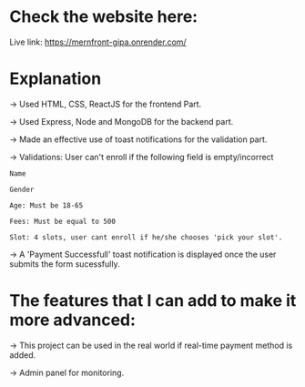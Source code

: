 
# Check the website here:
Live link: https://mernfront-gipa.onrender.com/

# Explanation

-> Used HTML, CSS, ReactJS for the frontend Part.

-> Used Express, Node and MongoDB for the backend part.

-> Made an effective use of toast notifications for the validation part.

-> Validations: User can't enroll if the following field is empty/incorrect

    Name
    
    Gender
    
    Age: Must be 18-65
    
    Fees: Must be equal to 500
    
    Slot: 4 slots, user cant enroll if he/she chooses 'pick your slot'.
    
-> A 'Payment Successfull' toast notification is displayed once the user submits the form sucessfully.



# The features that I can add to make it more advanced:

-> This project can be used in the real world if real-time payment method is added.

-> Admin panel for monitoring.
